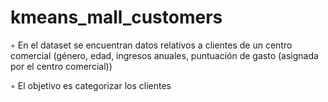 # kmeans_mall_customers
◦ En el dataset se encuentran datos relativos a clientes de un centro comercial (género, edad, ingresos anuales, puntuación de gasto (asignada por el centro comercial)) 

◦ El objetivo es categorizar los clientes
